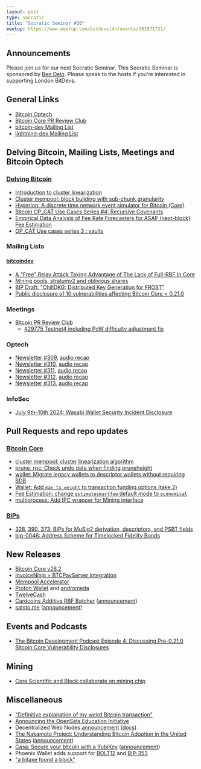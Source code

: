 ```yaml
---
layout: post
type: socratic
title: "Socratic Seminar #36"
meetup: https://www.meetup.com/bitdevsldn/events/301971721/
---
```


## Announcements

Please join us for our next Socratic Seminar. This Socratic Seminar is sponsored by [Ben Delo](https://twitter.com/bendelo).
Please speak to the hosts if you're interested in supporting London BitDevs.

## General Links

* [Bitcoin Optech](https://bitcoinops.org)
* [Bitcoin Core PR Review Club](https://bitcoincore.reviews)
* [bitcoin-dev Mailing List](https://lists.linuxfoundation.org/pipermail/bitcoin-dev)
* [lightning-dev Mailing List](https://lists.linuxfoundation.org/pipermail/lightning-dev)

## Delving Bitcoin, Mailing Lists, Meetings and Bitcoin Optech
### [Delving Bitcoin](https://delvingbitcoin.org/)
- [Introduction to cluster linearization](https://delvingbitcoin.org/t/introduction-to-cluster-linearization/1032)
- [Cluster mempool: block building with sub-chunk granularity](https://delvingbitcoin.org/t/cluster-mempool-block-building-with-sub-chunk-granularity/1044)
- [Hyperion: A discrete time network event simulator for Bitcoin (Core)](https://delvingbitcoin.org/t/hyperion-a-discrete-time-network-event-simulator-for-bitcoin-core/1042)
- [Bitcoin OP\_CAT Use Cases Series #4: Recursive Covenants](https://delvingbitcoin.org/t/bitcoin-op-cat-use-cases-series-4-recursive-covenants/1028)
- [Empirical Data Analysis of Fee Rate Forecasters for ASAP (next-block) Fee Estimation](https://delvingbitcoin.org/t/empirical-data-analysis-of-fee-rate-forecasters-for-asap-next-block-fee-estimation/1022)
- [OP\_CAT Use cases series 3 : vaults](https://delvingbitcoin.org/t/op-cat-use-cases-series-3-vaults/1006)

### Mailing Lists
#### [bitcoindev](https://groups.google.com/g/bitcoindev)
- [A "Free" Relay Attack Taking Advantage of The Lack of Full-RBF In Core](https://groups.google.com/g/bitcoindev/c/vfbF7QyVwPE)
- [Mining pools, stratumv2 and oblivious shares](https://groups.google.com/g/bitcoindev/c/1tDke1a2e_Q)
- [BIP Draft: "ChillDKG: Distributed Key Generation for FROST"](https://groups.google.com/g/bitcoindev/c/HE3HSnGTpoQ)
- [Public disclosure of 10 vulnerabilities affecting Bitcoin Core < 0.21.0](https://groups.google.com/g/bitcoindev/c/_ys3Eu8-ORA)

### Meetings
- [Bitcoin PR Review Club](https://bitcoincore.reviews)
  - [#29775 Testnet4 including PoW difficulty adjustment fix](https://bitcoincore.reviews/29775)

### Optech
- [Newsletter #309](https://bitcoinops.org/en/newsletters/2024/06/28/), [audio recap](https://bitcoinops.org/en/podcast/2024/06/29/)
- [Newsletter #310](https://bitcoinops.org/en/newsletters/2024/07/05/), [audio recap](https://bitcoinops.org/en/podcast/2024/07/09/)
- [Newsletter #311](https://bitcoinops.org/en/newsletters/2024/07/12/), [audio recap](https://bitcoinops.org/en/podcast/2024/07/16/)
- [Newsletter #312](https://bitcoinops.org/en/newsletters/2024/07/19/), [audio recap](https://bitcoinops.org/en/podcast/2024/07/23/)
- [Newsletter #313](https://bitcoinops.org/en/newsletters/2024/07/26/), [audio recap](https://bitcoinops.org/en/podcast/2024/07/30/)


### InfoSec
- [July 9th-10th 2024: Wasabi Wallet Security Incident Disclosure](https://github.com/WalletWasabi/WalletWasabi/discussions/13249)

## Pull Requests and repo updates
### [Bitcoin Core](https://github.com/bitcoin/bitcoin)
- [cluster mempool: cluster linearization algorithm](https://github.com/bitcoin/bitcoin/pull/30126)
- [prune, rpc: Check undo data when finding pruneheight](https://github.com/bitcoin/bitcoin/pull/29668)
- [wallet: Migrate legacy wallets to descriptor wallets without requiring BDB](https://github.com/bitcoin/bitcoin/pull/26596)
- [Wallet: Add `max_tx_weight` to transaction funding options (take 2)](https://github.com/bitcoin/bitcoin/pull/29523)
- [Fee Estimation: change `estimatesmartfee` default mode to `economical`](https://github.com/bitcoin/bitcoin/pull/30275)
- [multiprocess: Add IPC wrapper for Mining interface](https://github.com/bitcoin/bitcoin/pull/30510)

### [BIPs](https://github.com/bitcoin/bips)
- [328, 390, 373: BIPs for MuSig2 derivation, descriptors, and PSBT fields](https://github.com/bitcoin/bips/pull/1540)
- [bip-0046: Address Scheme for Timelocked Fidelity Bonds](https://github.com/bitcoin/bips/pull/1599) 

## New Releases
- [Bitcoin Core v26.2](https://github.com/bitcoin/bitcoin/releases/tag/v26.2)
- [InvoiceNinja + BTCPayServer integration](https://x.com/BtcpayServer/status/1808501653319926208)
- [Mempool Accelerator](https://mempool.space/accelerator)
- [Proton Wallet](https://proton.me/wallet) and [andromeda](https://github.com/ProtonWallet/andromeda)
- [TwelveCash](https://x.com/StephenDeLorme/status/1814009152819089737)
- [Cardcoins Additive RBF Batcher](https://github.com/CardCoins/additive-rbf-batcher/) ([announcement](https://x.com/CardCoinsCo/status/1812892282653204891))
- [satsto.me](https://satsto.me/) ([announcement](https://x.com/TheBlueMatt/status/1812108543891259844))

## Events and Podcasts
- [The Bitcoin Development Podcast Episode 4: Discussing Pre-0.21.0 Bitcoin Core Vulnerability Disclosures](https://brink.dev/podcast/4-bitcoin-core-pre-21-disclosures/)

## Mining
- [Core Scientific and Block collaborate on mining chip](https://x.com/Core_Scientific/status/1811012184043925962)

## Miscellaneous
- ["Definitive explanation of my weird Bitcoin transaction"](https://stacker.news/items/600187)
- [Announcing the OpenSats Education Initiative](https://opensats.org/blog/announcing-the-opensats-education-initiative)
- Decentralized Web Nodes [announcement](https://x.com/csuwildcat/status/1814321949054763510) ([docs](https://developer.tbd.website/docs/web5/learn/decentralized-web-nodes/))
- [The Nakamoto Project: Understanding Bitcoin Adoption in the United States](https://www.thenakamotoproject.org/report) ([announcement](https://x.com/thetrocro/status/1815491534550417525))
- [Casa: Secure your bitcoin with a YubiKey](https://blog.casa.io/secure-your-bitcoin-with-yubikey) ([announcement](https://x.com/Nneuman/status/1816862638900658562))
- Phoenix Wallet adds support for [BOLT12](https://x.com/PhoenixWallet/status/1808547081214439494) and [BIP-353](https://x.com/PhoenixWallet/status/1811442125801705638)
- ["a bitaxe found a block"](https://x.com/bitentrepreneur/status/1816173826754929125)
